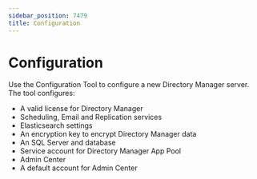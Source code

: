 ```yaml
---
sidebar_position: 7479
title: Configuration
---
```


# Configuration

Use the Configuration Tool to configure a new Directory Manager server. The tool configures:

* A valid license for Directory Manager
* Scheduling, Email and Replication services
* Elasticsearch settings
* An encryption key to encrypt Directory Manager data
* An SQL Server and database
* Service account for Directory Manager App Pool
* Admin Center
* A default account for Admin Center